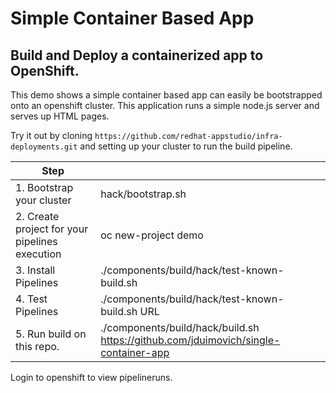 # Simple Container Based App 

## Build and Deploy a containerized app to OpenShift. 

This demo shows a simple container based app can easily be bootstrapped onto an openshift cluster.
This application runs a simple node.js server and serves up HTML pages. 

Try it out by cloning `https://github.com/redhat-appstudio/infra-deployments.git`  and setting up your cluster to run the build pipeline.
 
| Step    |    |
| ----------- | ----------- |
| 1.  Bootstrap your cluster    |  hack/bootstrap.sh    |
| 2.  Create project for your pipelines execution    |  oc new-project demo     |
| 3. Install Pipelines       | ./components/build/hack/test-known-build.sh | 
| 4. Test Pipelines     |   ./components/build/hack/test-known-build.sh URL      |
| 5.  Run build on this repo.     |  ./components/build/hack/build.sh  https://github.com/jduimovich/single-container-app       |


Login to openshift to view pipelineruns.
 


